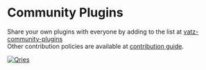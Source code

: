 # Community Plugins

Share your own plugins with everyone by adding to the list at [vatz-community-plugins](https://github.com/dsrvlabs/vatz-community-plugins) <br>
Other contribution policies are available at [contribution guide](https://github.com/dsrvlabs/vatz/blob/main/docs/contributing.md). 

<a href="https://github.com/dsrvlabs/vatz-community-plugins">
	<img alt="Qries" src="https://github.com/dsrvlabs/vatz/assets/6308023/22c1a2cd-8abb-4ce6-813b-c173704ac80e">
</a>
